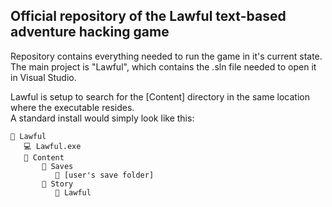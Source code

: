 ## Official repository of the Lawful text-based adventure hacking game

Repository contains everything needed to run the game in it's current state.  
The main project is "Lawful", which contains the .sln file needed to open it in Visual Studio.  
  
Lawful is setup to search for the [Content] directory in the same location where the executable resides.  
A standard install would simply look like this:
```
📁 Lawful
   💻 Lawful.exe
   📁 Content
       📁 Saves
          📁 [user's save folder]
       📁 Story
          📁 Lawful
```
